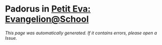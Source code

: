 # Padorus in [Petit Eva: Evangelion@School](https://myanimelist.net/manga/25632/Petit_Eva__EvangelionSchool)

###### This page was automatically generated. If it contains errors, please open a Issue.
